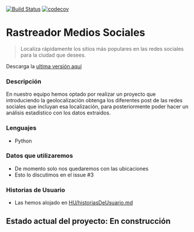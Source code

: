 [![Build Status](https://travis-ci.org/Rastreador-medios-sociales/Scanner.svg?branch=master)](https://travis-ci.org/Rastreador-medios-sociales/Scanner) 
[![codecov](https://codecov.io/gh/Rastreador-medios-sociales/Scanner/branch/master/graph/badge.svg)](https://codecov.io/gh/Rastreador-medios-sociales/Scanner)
# Rastreador Medios Sociales

>Localiza rápidamente los sitios más populares en las redes sociales para la ciudad que desees.

Descarga la [ultima versión aquí](https://github.com/Rastreador-medios-sociales/Scanner/releases)

### Descripción

En nuestro equipo hemos optado por realizar un proyecto que introduciendo la
geolocalización obtenga los diferentes post de las redes sociales que 
incluyan esa localización, para posteriormente poder hacer un análisis
estadístico con los datos extraidos.

### Lenguajes

 - Python

### Datos que utilizaremos

 - De momento solo nos quedaremos con las ubicaciones
 - Esto lo discutimos en el issue #3
 
 ### Historias de Usuario
  - Las hemos alojado en [HU/historiasDeUsuario.md](https://github.com/Rastreador-medios-sociales/Scanner/blob/master/HU/historiasDeUsuario.md)

## Estado actual del proyecto: **En construcción**
